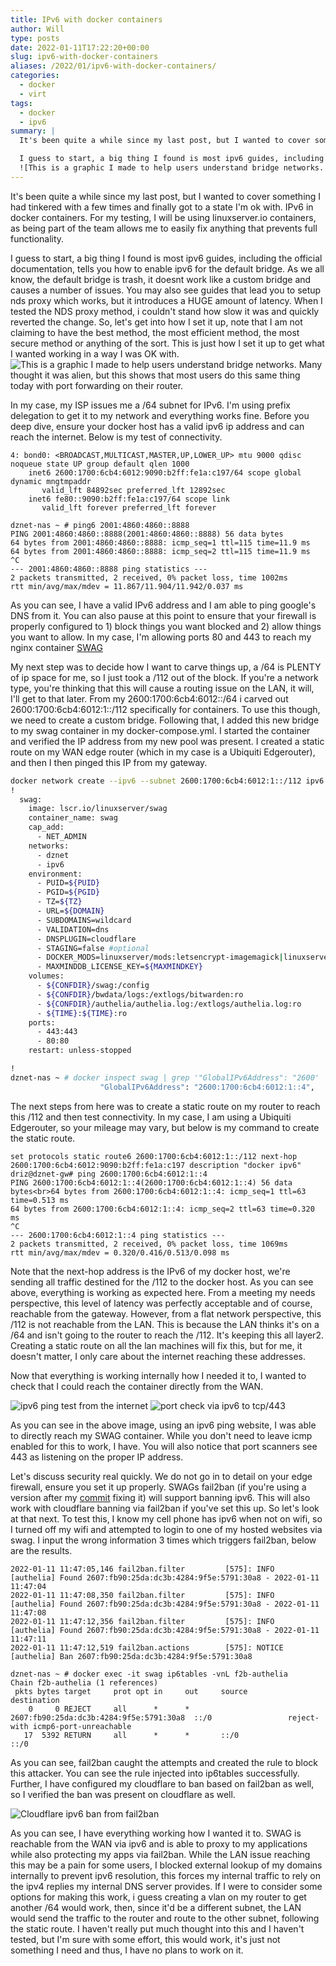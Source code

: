 ```yaml
---
title: IPv6 with docker containers
author: Will
type: posts
date: 2022-01-11T17:22:20+00:00
slug: ipv6-with-docker-containers
aliases: /2022/01/ipv6-with-docker-containers/
categories:
  - docker
  - virt
tags:
  - docker
  - ipv6
summary: |
  It's been quite a while since my last post, but I wanted to cover something I had tinkered with a few times and finally got to a state I'm ok with. IPv6 in docker containers. For my testing, I will be using linuxserver.io containers, as being part of the team allows me to easily fix anything that prevents full functionality.

  I guess to start, a big thing I found is most ipv6 guides, including the official documentation, tells you how to enable ipv6 for the default bridge. As we all know, the default bridge is trash, it doesnt work like a custom bridge and causes a number of issues. You may also see guides that lead you to setup nds proxy which works, but it introduces a HUGE amount of latency. When I tested the NDS proxy method, i couldn't stand how slow it was and quickly reverted the change. So, let's get into how I set it up, note that I am not claiming to have the best method, the most efficient method, the most secure method or anything of the sort. This is just how I set it up to get what I wanted working in a way I was OK with. 
  ![This is a graphic I made to help users understand bridge networks. Many thought it was alien, but this shows that most users do this same thing today with port forwarding on their router.](/images/ipv6-with-docker-containers/dockernet-blog2.png)
---
```

It's been quite a while since my last post, but I wanted to cover something I had tinkered with a few times and finally got to a state I'm ok with. IPv6 in docker containers. For my testing, I will be using linuxserver.io containers, as being part of the team allows me to easily fix anything that prevents full functionality.

I guess to start, a big thing I found is most ipv6 guides, including the official documentation, tells you how to enable ipv6 for the default bridge. As we all know, the default bridge is trash, it doesnt work like a custom bridge and causes a number of issues. You may also see guides that lead you to setup nds proxy which works, but it introduces a HUGE amount of latency. When I tested the NDS proxy method, i couldn't stand how slow it was and quickly reverted the change. So, let's get into how I set it up, note that I am not claiming to have the best method, the most efficient method, the most secure method or anything of the sort. This is just how I set it up to get what I wanted working in a way I was OK with. 
![This is a graphic I made to help users understand bridge networks. Many thought it was alien, but this shows that most users do this same thing today with port forwarding on their router.](/images/ipv6-with-docker-containers/dockernet-blog.png)

In my case, my ISP issues me a /64 subnet for IPv6. I'm using prefix delegation to get it to my network and everything works fine. Before you deep dive, ensure your docker host has a valid ipv6 ip address and can reach the internet. Below is my test of connectivity.


```Bashdznet-nas ~ # ip -6 add show dev bond0
4: bond0: <BROADCAST,MULTICAST,MASTER,UP,LOWER_UP> mtu 9000 qdisc noqueue state UP group default qlen 1000
    inet6 2600:1700:6cb4:6012:9090:b2ff:fe1a:c197/64 scope global dynamic mngtmpaddr
       valid_lft 84892sec preferred_lft 12892sec
    inet6 fe80::9090:b2ff:fe1a:c197/64 scope link
       valid_lft forever preferred_lft forever

dznet-nas ~ # ping6 2001:4860:4860::8888
PING 2001:4860:4860::8888(2001:4860:4860::8888) 56 data bytes
64 bytes from 2001:4860:4860::8888: icmp_seq=1 ttl=115 time=11.9 ms
64 bytes from 2001:4860:4860::8888: icmp_seq=2 ttl=115 time=11.9 ms
^C
--- 2001:4860:4860::8888 ping statistics ---
2 packets transmitted, 2 received, 0% packet loss, time 1002ms
rtt min/avg/max/mdev = 11.867/11.904/11.942/0.037 ms
```

As you can see, I have a valid IPv6 address and I am able to ping google's DNS from it. You can also pause at this point to ensure that your firewall is properly configured to 1) block things you want blocked and 2) allow things you want to allow. In my case, I'm allowing ports 80 and 443 to reach my nginx container [SWAG](https://github.com/linuxserver/docker-swag)

My next step was to decide how I want to carve things up, a /64 is PLENTY of ip space for me, so I just took a /112 out of the block. If you're a network type, you're thinking that this will cause a routing issue on the LAN, it will, I'll get to that later. From my 2600:1700:6cb4:6012::/64 i carved out 2600:1700:6cb4:6012:1::/112 specifically for containers. To use this though, we need to create a custom bridge. Following that, I added this new bridge to my swag container in my docker-compose.yml. I started the container and verified the IP address from my new pool was present. I created a static route on my WAN edge router (which in my case is a Ubiquiti Edgerouter), and then I then pinged this IP from my gateway.


```Bash
docker network create --ipv6 --subnet 2600:1700:6cb4:6012:1::/112 ipv6
!
  swag:
    image: lscr.io/linuxserver/swag
    container_name: swag
    cap_add:
      - NET_ADMIN
    networks:
      - dznet
      - ipv6
    environment:
      - PUID=${PUID}
      - PGID=${PGID}
      - TZ=${TZ}
      - URL=${DOMAIN}
      - SUBDOMAINS=wildcard
      - VALIDATION=dns
      - DNSPLUGIN=cloudflare
      - STAGING=false #optional
      - DOCKER_MODS=linuxserver/mods:letsencrypt-imagemagick|linuxserver/mods:swag-cloudflare-real-ip
      - MAXMINDDB_LICENSE_KEY=${MAXMINDKEY}
    volumes:
      - ${CONFDIR}/swag:/config
      - ${CONFDIR}/bwdata/logs:/extlogs/bitwarden:ro
      - ${CONFDIR}/authelia/authelia.log:/extlogs/authelia.log:ro
      - ${TIME}:${TIME}:ro
    ports:
      - 443:443
      - 80:80
    restart: unless-stopped

!
dznet-nas ~ # docker inspect swag | grep '"GlobalIPv6Address": "2600'
                    "GlobalIPv6Address": "2600:1700:6cb4:6012:1::4",

```

The next steps from here was to create a static route on my router to reach this /112 and then test connectivity. In my case, I am using a Ubiquiti Edgerouter, so your mileage may vary, but below is my command to create the static route.

```
set protocols static route6 2600:1700:6cb4:6012:1::/112 next-hop 2600:1700:6cb4:6012:9090:b2ff:fe1a:c197 description "docker ipv6"
driz@dznet-gw# ping 2600:1700:6cb4:6012:1::4
PING 2600:1700:6cb4:6012:1::4(2600:1700:6cb4:6012:1::4) 56 data bytes<br>64 bytes from 2600:1700:6cb4:6012:1::4: icmp_seq=1 ttl=63 time=0.513 ms
64 bytes from 2600:1700:6cb4:6012:1::4: icmp_seq=2 ttl=63 time=0.320 ms
^C
--- 2600:1700:6cb4:6012:1::4 ping statistics ---
2 packets transmitted, 2 received, 0% packet loss, time 1069ms
rtt min/avg/max/mdev = 0.320/0.416/0.513/0.098 ms
```

Note that the next-hop address is the IPv6 of my docker host, we're sending all traffic destined for the /112 to the docker host. As you can see above, everything is working as expected here. From a meeting my needs perspective, this level of latency was perfectly acceptable and of course, reachable from the gateway. However, from a flat network perspective, this /112 is not reachable from the LAN. This is because the LAN thinks it's on a /64 and isn't going to the router to reach the /112. It's keeping this all layer2. Creating a static route on all the lan machines will fix this, but for me, it doesn't matter, I only care about the internet reaching these addresses.

Now that everything is working internally how I needed it to, I wanted to check that I could reach the container directly from the WAN. 

![ipv6 ping test from the internet](/images/ipv6-with-docker-containers/ipv6-WAN-ping-blog.png)
![port check via ipv6 to tcp/443](/images/ipv6-with-docker-containers/blog.png)

As you can see in the above image, using an ipv6 ping website, I was able to directly reach my SWAG container. While you don't need to leave icmp enabled for this to work, I have. You will also notice that port scanners see 443 as listening on the proper IP address.

Let's discuss security real quickly. We do not go in to detail on your edge firewall, ensure you set it up properly. SWAGs fail2ban (if you're using a version after my [commit](https://github.com/linuxserver/docker-swag/commit/84cdf58b66543d3f779aac4363791b46adcc10e5) fixing it) will support banning ipv6. This will also work with cloudflare banning via fail2ban if you've set this up. So let's look at that next. To test this, I know my cell phone has ipv6 when not on wifi, so I turned off my wifi and attempted to login to one of my hosted websites via swag. I input the wrong information 3 times which triggers fail2ban, below are the results.


```Shell
2022-01-11 11:47:05,146 fail2ban.filter         [575]: INFO    [authelia] Found 2607:fb90:25da:dc3b:4284:9f5e:5791:30a8 - 2022-01-11 11:47:04
2022-01-11 11:47:08,350 fail2ban.filter         [575]: INFO    [authelia] Found 2607:fb90:25da:dc3b:4284:9f5e:5791:30a8 - 2022-01-11 11:47:08
2022-01-11 11:47:12,356 fail2ban.filter         [575]: INFO    [authelia] Found 2607:fb90:25da:dc3b:4284:9f5e:5791:30a8 - 2022-01-11 11:47:11
2022-01-11 11:47:12,519 fail2ban.actions        [575]: NOTICE  [authelia] Ban 2607:fb90:25da:dc3b:4284:9f5e:5791:30a8

dznet-nas ~ # docker exec -it swag ip6tables -vnL f2b-authelia
Chain f2b-authelia (1 references)
 pkts bytes target     prot opt in     out     source               destination
    0     0 REJECT     all      *      *       2607:fb90:25da:dc3b:4284:9f5e:5791:30a8  ::/0                 reject-with icmp6-port-unreachable
   17  5392 RETURN     all      *      *       ::/0                 ::/0
```

As you can see, fail2ban caught the attempts and created the rule to block this attacker. You can see the rule injected into ip6tables successfully. Further, I have configured my cloudflare to ban based on fail2ban as well, so I verified the ban was present on cloudflare as well.

![Cloudflare ipv6 ban from fail2ban](/images/ipv6-with-docker-containers/ipv6-fail2ban-cloudflare-blog.png) 

As you can see, I have everything working how I wanted it to. SWAG is reachable from the WAN via ipv6 and is able to proxy to my applications while also protecting my apps via fail2ban. While the LAN issue reaching this may be a pain for some users, I blocked external lookup of my domains internally to prevent ipv6 resolution, this forces my internal traffic to rely on the ipv4 replies my internal DNS server provides. If I were to consider some options for making this work, i guess creating a vlan on my router to get another /64 would work, then, since it'd be a different subnet, the LAN would send the traffic to the router and route to the other subnet, following the static route. I haven't really put much thought into this and I haven't tested, but I'm sure with some effort, this would work, it's just not something I need and thus, I have no plans to work on it.